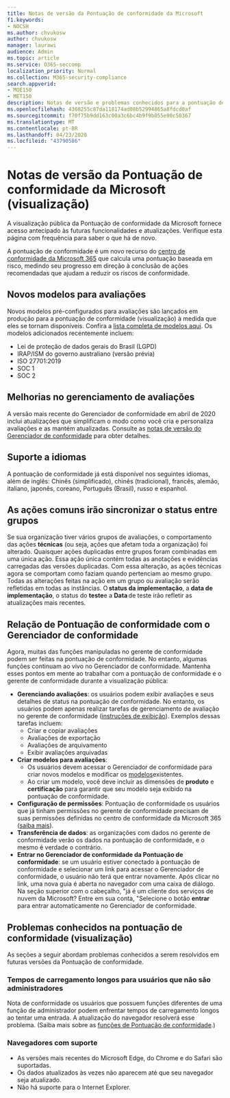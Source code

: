```yaml
---
title: Notas de versão da Pontuação de conformidade da Microsoft
f1.keywords:
- NOCSH
ms.author: chvukosw
author: chvukosw
manager: laurawi
audience: Admin
ms.topic: article
ms.service: O365-seccomp
localization_priority: Normal
ms.collection: M365-security-compliance
search.appverid:
- MOE150
- MET150
description: Notas de versão e problemas conhecidos para a pontuação de conformidade da Microsoft (visualização), um recurso no centro de conformidade do M365 que ajuda a simplificar e automatizar avaliações de risco.
ms.openlocfilehash: 4368255c87da118174ad08b52994865a8fdcd0af
ms.sourcegitcommit: f70f75b9dd163c00a3c6bc4b9f9b055e90c50367
ms.translationtype: MT
ms.contentlocale: pt-BR
ms.lasthandoff: 04/23/2020
ms.locfileid: "43790586"
---
```

# <a name="microsoft-compliance-score-preview-release-notes"></a>Notas de versão da Pontuação de conformidade da Microsoft (visualização)

A visualização pública da Pontuação de conformidade da Microsoft fornece acesso antecipado às futuras funcionalidades e atualizações. Verifique esta página com frequência para saber o que há de novo.

A pontuação de conformidade é um novo recurso do [centro de conformidade da Microsoft 365](microsoft-365-compliance-center.md) que calcula uma pontuação baseada em risco, medindo seu progresso em direção à conclusão de ações recomendadas que ajudam a reduzir os riscos de conformidade.

## <a name="new-templates-for-assessments"></a>Novos modelos para avaliações

Novos modelos pré-configurados para avaliações são lançados em produção para a pontuação de conformidade (visualização) à medida que eles se tornam disponíveis. Confira a [lista completa de modelos aqui](compliance-score.md#templates). Os modelos adicionados recentemente incluem:

- Lei de proteção de dados gerais do Brasil (LGPD)
- IRAP/ISM do governo australiano (versão prévia)
- ISO 27701:2019
- SOC 1
- SOC 2

## <a name="improvements-in-managing-assessments"></a>Melhorias no gerenciamento de avaliações

A versão mais recente do Gerenciador de conformidade em abril de 2020 inclui atualizações que simplificam o modo como você cria e personaliza avaliações e as mantém atualizadas. Consulte as [notas de versão do Gerenciador de conformidade](compliance-manager-release-notes.md) para obter detalhes.

## <a name="language-support"></a>Suporte a idiomas

A pontuação de conformidade já está disponível nos seguintes idiomas, além de inglês: Chinês (simplificado), chinês (tradicional), francês, alemão, italiano, japonês, coreano, Português (Brasil), russo e espanhol.

## <a name="common-actions-will-synch-status-across-groups"></a>As ações comuns irão sincronizar o status entre grupos

Se sua organização tiver vários grupos de avaliações, o comportamento das ações **técnicas** (ou seja, ações que afetam toda a organização) foi alterado. Quaisquer ações duplicadas entre grupos foram combinadas em uma única ação. Essa ação única contém todas as anotações e evidências carregadas das versões duplicadas. Com essa alteração, as ações técnicas agora se comportam como faziam quando pertenciam ao mesmo grupo. Todas as alterações feitas na ação em um grupo ou avaliação serão refletidas em todas as instâncias. O **status da implementação**, a **data de implementação**, o status do **teste**e a **Data** de teste irão refletir as atualizações mais recentes.

## <a name="compliance-score-relationship-to-compliance-manager"></a>Relação de Pontuação de conformidade com o Gerenciador de conformidade

Agora, muitas das funções manipuladas no gerente de conformidade podem ser feitas na pontuação de conformidade. No entanto, algumas funções continuam ao vivo no Gerenciador de conformidade. Mantenha esses pontos em mente ao trabalhar com a pontuação de conformidade e o gerente de conformidade durante a visualização pública:

- **Gerenciando avaliações**: os usuários podem exibir avaliações e seus detalhes de status na pontuação de conformidade. No entanto, os usuários podem apenas realizar tarefas de gerenciamento de avaliação no gerente de conformidade ([instruções de exibição](working-with-compliance-manager.md#assessments)). Exemplos dessas tarefas incluem:
    - Criar e copiar avaliações
    - Avaliações de exportação
    - Avaliações de arquivamento
    - Exibir avaliações arquivadas
 - **Criar modelos para avaliações**: 
   - Os usuários devem acessar o Gerenciador de conformidade para criar novos modelos e modificar os [modelos](working-with-compliance-manager.md#templates)existentes. 
   - Ao criar um modelo, você deve incluir as dimensões de **produto** e **certificação** para garantir que seu modelo seja exibido na pontuação de conformidade.
 - **Configuração de permissões**: Pontuação de conformidade os usuários que já tinham permissões no gerente de conformidade precisam de suas permissões definidas no centro de conformidade da Microsoft 365 ([saiba mais](compliance-score-setup.md#set-user-permissions-and-assign-roles)).
- **Transferência de dados**: as organizações com dados no gerente de conformidade verão os dados na pontuação de conformidade, e o mesmo é verdade o contrário.
- **Entrar no Gerenciador de conformidade da Pontuação de conformidade**: se um usuário estiver conectado à pontuação de conformidade e selecionar um link para acessar o Gerenciador de conformidade, o usuário não terá que entrar novamente. Após clicar no link, uma nova guia é aberta no navegador com uma caixa de diálogo. Na seção superior com o cabeçalho, "já é um cliente dos serviços de nuvem da Microsoft? Entre em sua conta, "Selecione o botão **entrar** para entrar automaticamente no Gerenciador de conformidade.

## <a name="known-issues-in-compliance-score-preview"></a>Problemas conhecidos na pontuação de conformidade (visualização)

As seções a seguir abordam problemas conhecidos a serem resolvidos em futuras versões da Pontuação de conformidade.

### <a name="long-load-times-for-non-admin-users"></a>Tempos de carregamento longos para usuários que não são administradores
Nota de conformidade os usuários que possuem funções diferentes de uma função de administrador podem enfrentar tempos de carregamento longos ao tentar uma entrada. A atualização do navegador resolverá esse problema. (Saiba mais sobre as [funções de Pontuação de conformidade](compliance-score-setup.md#set-user-permissions-and-assign-roles).)

### <a name="supported-browsers"></a>Navegadores com suporte

- As versões mais recentes do Microsoft Edge, do Chrome e do Safari são suportadas.
- Os dados atualizados às vezes não aparecem até que seu navegador seja atualizado.
- Não há suporte para o Internet Explorer.
